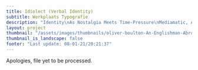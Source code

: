 ```yaml
---
title: Idiolect (Verbal Identity)
subtitle: Werkplaats Typografie
description: "Identity\nAs Nostalgia Meets Time-Pressure\nMediamatic, Amsterdam (NL)\nPhotographs by Franziska Schulz"
layout: project
thumbnail: "/assets/images/thumbnails/oliver-boulton-An-Englishman-Abroad-front.png"
thumbnail_is_landscape: false
footer: "Last update: 08-01-21/20:21:37"
---
```


Apologies, file yet to be processed.